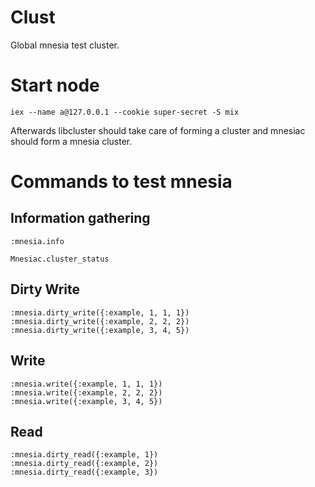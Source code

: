 # Clust

Global mnesia test cluster.

# Start node

```
iex --name a@127.0.0.1 --cookie super-secret -S mix
```

Afterwards libcluster should take care of forming a cluster and mnesiac should
form a mnesia cluster.

# Commands to test mnesia

## Information gathering

```
:mnesia.info
```

```
Mnesiac.cluster_status
```

## Dirty Write

```
:mnesia.dirty_write({:example, 1, 1, 1})
:mnesia.dirty_write({:example, 2, 2, 2})
:mnesia.dirty_write({:example, 3, 4, 5})
```

## Write

```
:mnesia.write({:example, 1, 1, 1})
:mnesia.write({:example, 2, 2, 2})
:mnesia.write({:example, 3, 4, 5})
```

## Read

```
:mnesia.dirty_read({:example, 1})
:mnesia.dirty_read({:example, 2})
:mnesia.dirty_read({:example, 3})
```
